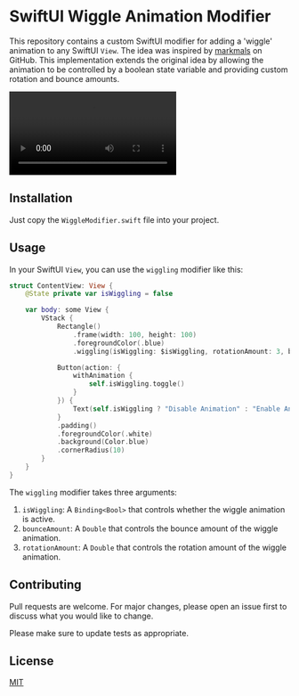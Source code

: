# SwiftUI Wiggle Animation Modifier

This repository contains a custom SwiftUI modifier for adding a 'wiggle' animation to any SwiftUI `View`. The idea was inspired by [markmals](https://github.com/markmals) on GitHub. This implementation extends the original idea by allowing the animation to be controlled by a boolean state variable and providing custom rotation and bounce amounts.

<video src="https://github.com/ngimelliUW/WiggleAnimationModifier/assets/47952124/150cbbef-aa51-41da-9cd9-92cf52a449ef"> </video>

## Installation

Just copy the `WiggleModifier.swift` file into your project.

## Usage

In your SwiftUI `View`, you can use the `wiggling` modifier like this:

```swift
struct ContentView: View {
    @State private var isWiggling = false

    var body: some View {
        VStack {
            Rectangle()
                .frame(width: 100, height: 100)
                .foregroundColor(.blue)
                .wiggling(isWiggling: $isWiggling, rotationAmount: 3, bounceAmount: 2)

            Button(action: {
                withAnimation {
                    self.isWiggling.toggle()
                }
            }) {
                Text(self.isWiggling ? "Disable Animation" : "Enable Animation")
            }
            .padding()
            .foregroundColor(.white)
            .background(Color.blue)
            .cornerRadius(10)
        }
    }
}
```

The `wiggling` modifier takes three arguments:

1. `isWiggling`: A `Binding<Bool>` that controls whether the wiggle animation is active.
2. `bounceAmount`: A `Double` that controls the bounce amount of the wiggle animation.
3. `rotationAmount`: A `Double` that controls the rotation amount of the wiggle animation.

## Contributing

Pull requests are welcome. For major changes, please open an issue first to discuss what you would like to change.

Please make sure to update tests as appropriate.

## License

[MIT](https://choosealicense.com/licenses/mit/)
